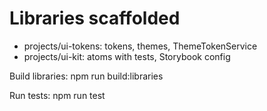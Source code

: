 # Libraries scaffolded

- projects/ui-tokens: tokens, themes, ThemeTokenService
- projects/ui-kit: atoms with tests, Storybook config

Build libraries:
  npm run build:libraries

Run tests:
  npm run test
